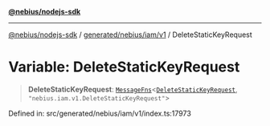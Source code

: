 [**@nebius/nodejs-sdk**](../../../../../README.md)

---

[@nebius/nodejs-sdk](../../../../../README.md) / [generated/nebius/iam/v1](../README.md) / DeleteStaticKeyRequest

# Variable: DeleteStaticKeyRequest

> **DeleteStaticKeyRequest**: [`MessageFns`](../../../../../runtime/protos/core/interfaces/MessageFns.md)\<[`DeleteStaticKeyRequest`](../interfaces/DeleteStaticKeyRequest.md), `"nebius.iam.v1.DeleteStaticKeyRequest"`\>

Defined in: src/generated/nebius/iam/v1/index.ts:17973
